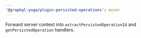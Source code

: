 ```yaml
---
'@graphql-yoga/plugin-persisted-operations': minor
---
```


Forward server context into `extractPersistedOperationId` and `getPersistedOperation` handlers.
